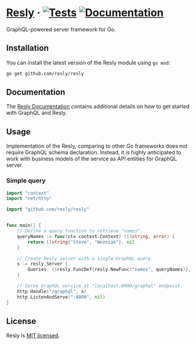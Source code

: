 # [Resly](https://resly.github.io) &middot; [![Tests][Tests]](https://github.com/resly/resly) [![Documentation][Documentation]](https://godoc.org/github.com/resly/resly)

GraphQL-powered server framework for Go.

## Installation

You can install the latest version of the Resly module using `go mod`:
```bash
go get github.com/resly/resly
```

## Documentation

The [Resly Documentation](https://resly.github.io) contains additional
details on how to get started with GraphQL and Resly.

## Usage

Implementation of the Resly, comparing to other Go frameworks does not require
GraphQL schema declaration. Instead, it is highly anticipated to work with
business models of the service as API entities for GraphQL server.

### Simple query
```go
import "context"
import "net/http"

import "github.com/resly/resly"


func main() {
    // Define a query function to retrieve "names".
    queryNames := func(ctx context.Context) ([]string, error) {
        return []string{"Steve", "Wozniak"}, nil
    }

    // Create Resly server with a single GraphQL query.
    s := resly.Server {
        Queries: []resly.FuncDef{resly.NewFunc("names", queryNames)},
    }

    // Serve GraphQL service at "localhost:8000/graphql" endpoint.
    http.Handle("/graphql", s)
    http.ListenAndServe(":8000", nil)
}
```

## License

Resly is [MIT licensed](LICENSE).

[Tests]: https://github.com/resly/resly/workflows/Tests/badge.svg
[Documentation]: https://godoc.org/github.com/resly/resly?status.svg
